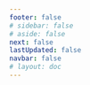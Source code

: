 ```yaml
---
footer: false
# sidebar: false
# aside: false
next: false
lastUpdated: false
navbar: false
# layout: doc
---
```


<script setup>
  const chatPrompts = [
    { id: "49", text: "популярные страницы этого сайта, таблица", category: "general" },
    { id: "49", text: "этот сайт, топ-10 часто задаваемых вопросов", category: "general" },
    { id: "49", text: "ссылки на сайты free zone, таблица", category: "general" },
    { id: "49", text: "таблица ссылок на сайты free zone с ценами", category: "general" },
    
    { id: "1", text: "Регистрация компании в ОАЭ", category: "business" },
    { id: "7", text: "Требования к торговой лицензии в ОАЭ", category: "business" },
    { id: "7", text: "сравнение типов компаний в ОАЭ, таблица и аналитика", category: "business" },
    { id: "7", text: "экспертное сравнение стоимости релокации компании из Британии в различные free zone для финансового бизнеса с двумя учредителями. 8 виз, 3 члена семьи + собака. Аренда в бизнес-центре. Британец, не резидент ОАЭ", category: "business" },
    { id: "48", text: "10 лучших больниц в ОАЭ, плюсы и минусы", category: "healthcare" },

    { id: "15", text: "Доверенность в ОАЭ", category: "legal" },

    // Бизнес-услуги (первый блок)
    { id: "2", text: "Создание компании в Mainland", category: "business" },
    { id: "3", text: "Регистрация компании в Free Zone", category: "business" },
    { id: "4", text: "Создание оффшорной компании", category: "business" },
    { id: "5", text: "Фриланс виза в ОАЭ", category: "business" },
    { id: "6", text: "Бизнес-лицензия в Дубае", category: "business" },
    { id: "23", text: "Создание бизнеса в ОАЭ", category: "business" },
    { id: "24", text: "Free Zone в Дубае", category: "business" },
    { id: "25", text: "Регистрация компании в ОАЭ", category: "business" },
    { id: "26", text: "Фриланс виза в ОАЭ", category: "business" },
    
    // Визы и иммиграция
    { id: "8", text: "Оформление Golden Visa в ОАЭ", category: "visa" },
    { id: "9", text: "Рабочая виза в ОАЭ", category: "visa" },
    { id: "10", text: "Спонсорство семейной визы в ОАЭ", category: "visa" },
    { id: "11", text: "Требования к медицинскому осмотру для визы", category: "visa" },
    { id: "12", text: "Процесс получения резидентской визы в ОАЭ", category: "visa" },
    { id: "27", text: "Визовые требования ОАЭ", category: "visa" },
    
    // Юридические и документы
    { id: "13", text: "Оформление Emirates ID", category: "legal" },
    { id: "14", text: "Легализация документов в ОАЭ", category: "legal" },
    { id: "16", text: "Проверка бизнес-контрактов в ОАЭ", category: "legal" },
    { id: "40", text: "Продление Emirates ID", category: "legal" },
    
    // Финансовые услуги
    { id: "17", text: "Корпоративный банковский счет в ОАЭ", category: "finance" },
    { id: "18", text: "Регистрация НДС в ОАЭ", category: "finance" },
    { id: "19", text: "Бухгалтерские услуги в ОАЭ", category: "finance" },
    { id: "20", text: "Economic Substance Regulations в ОАЭ", category: "finance" },
    { id: "41", text: "Банковские услуги в ОАЭ", category: "finance" },
    
    // Недвижимость и услуги
    { id: "21", text: "Инвестиции в недвижимость ОАЭ", category: "property" },
    { id: "22", text: "Аренда офиса в Дубае", category: "property" },

    // Здравоохранение
    { id: "47", text: "Медицинская страховка в ОАЭ", category: "healthcare" },
    { id: "49", text: "Медицинский осмотр в ОАЭ", category: "healthcare" },
    
    // Туризм и развлечения (в конце)
    { id: "28", text: "Туристические достопримечательности Дубая", category: "travel" },
    { id: "29", text: "Expo City Dubai", category: "attractions" },
    { id: "30", text: "Билеты в Dubai Frame", category: "attractions" },
    { id: "31", text: "Билеты в Burj Khalifa", category: "attractions" },
    { id: "32", text: "Museum of the Future", category: "attractions" },
    { id: "33", text: "Abu Dhabi Louvre", category: "attractions" },
    { id: "34", text: "Ferrari World Abu Dhabi", category: "attractions" },
    { id: "35", text: "Шопинг в Dubai Mall", category: "shopping" },
]
</script>

<AIChat :prompts="chatPrompts" />